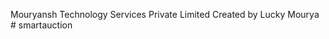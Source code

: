 Mouryansh Technology Services Private Limited 
Created by Lucky Mourya #   s m a r t a u c t i o n  
 